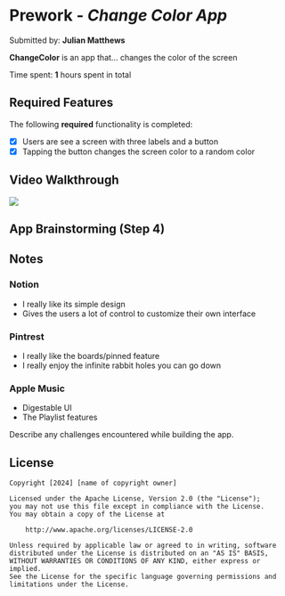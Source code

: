 
# Prework - *Change Color App*

Submitted by: **Julian Matthews**

**ChangeColor** is an app that... changes the color of the screen 

Time spent: **1** hours spent in total

## Required Features

The following **required** functionality is completed:

- [x] Users are see a screen with three labels and a button
- [x] Tapping the button changes the screen color to a random color
 
## Video Walkthrough

![]([https://i.imgur.com/JL1snRo.gif](https://i.giphy.com/media/v1.Y2lkPTc5MGI3NjExc3I5a2ZmaDQ0Y2o3a2hla2M2ZXA5amIxczdsbnZpbTQ4NXJzOG55cyZlcD12MV9pbnRlcm5hbF9naWZfYnlfaWQmY3Q9Zw/59P5PYqaYdiDs9q4Xw/giphy.gif))

## App Brainstorming (Step 4)

## Notes

### Notion
- I really like its simple design
- Gives the users a lot of control to customize their own interface
### Pintrest
- I really like the boards/pinned feature
- I really enjoy the infinite rabbit holes you can go down
### Apple Music
- Digestable UI
- The Playlist features

Describe any challenges encountered while building the app.

## License

    Copyright [2024] [name of copyright owner]

    Licensed under the Apache License, Version 2.0 (the "License");
    you may not use this file except in compliance with the License.
    You may obtain a copy of the License at

        http://www.apache.org/licenses/LICENSE-2.0

    Unless required by applicable law or agreed to in writing, software
    distributed under the License is distributed on an "AS IS" BASIS,
    WITHOUT WARRANTIES OR CONDITIONS OF ANY KIND, either express or implied.
    See the License for the specific language governing permissions and
    limitations under the License.

